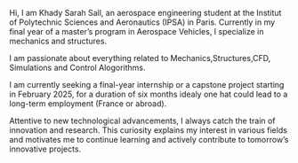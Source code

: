 Hi, I am Khady Sarah Sall, an aerospace engineering student at the Institut of Polytechnic Sciences and Aeronautics (IPSA) in Paris. 
Currently in my final year of a master’s program in Aerospace Vehicles, I specialize in mechanics and structures.

I am passionate about everything related to Mechanics,Structures,CFD, Simulations and Control Alogorithms.

I am currently seeking a final-year internship or a capstone project starting in February 2025, for a duration of six months idealy one hat could lead to a long-term employment (France or abroad).

Attentive to new technological advancements, I always catch the train of innovation and research. This curiosity explains my interest in various fields and motivates me to continue learning and actively contribute to tomorrow’s innovative projects.
